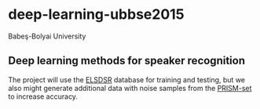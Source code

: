 # deep-learning-ubbse2015
Babeş-Bolyai University
## Deep learning methods for speaker recognition

The project will use the [ELSDSR](http://www.imm.dtu.dk/~lfen/elsdsr/) database for training and testing, but we also might generate additional data with noise samples from the [PRISM-set](https://code.google.com/p/prism-set/) to increase accuracy.

